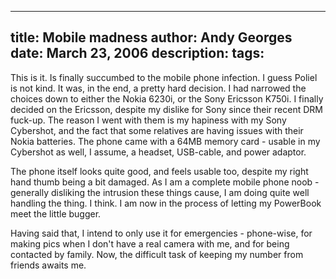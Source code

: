 -----
title:  Mobile madness
author: Andy Georges
date: March 23, 2006
description: 
tags: 
-----







This is it. Is finally succumbed to the mobile phone infection. I guess
Poliel is not kind. It was, in the end, a pretty hard decision. I had
narrowed the choices down to either the Nokia 6230i, or the Sony
Ericsson K750i. I finally decided on the Ericsson, despite my dislike
for Sony since their recent DRM fuck-up. The reason I went with them is
my hapiness with my Sony Cybershot, and the fact that some relatives are
having issues with their Nokia batteries. The phone came with a 64MB
memory card - usable in my Cybershot as well, I assume, a headset,
USB-cable, and power adaptor.


The phone itself looks quite good, and feels usable too, despite my
right hand thumb being a bit damaged. As I am a complete mobile phone
noob - generally disliking the intrusion these things cause, I am doing
quite well handling the thing. I think. I am now in the process of
letting my PowerBook meet the little bugger.


Having said that, I intend to only use it for emergencies - phone-wise,
for making pics when I don't have a real camera with me, and for being
contacted by family. Now, the difficult task of keeping my number from
friends awaits me.




